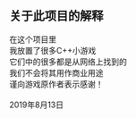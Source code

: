 关于此项目的解释
-
在这个项目里<br>
我放置了很多C++小游戏<br>
它们中的很多都是从网络上找到的<br>
我们不会将其用作商业用途<br>
谨向游戏原作者表示感谢！<br>
 <br>
2019年8月13日
